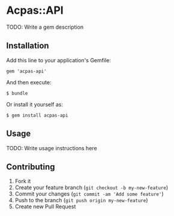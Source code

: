 # Acpas::API

TODO: Write a gem description

## Installation

Add this line to your application's Gemfile:

    gem 'acpas-api'

And then execute:

    $ bundle

Or install it yourself as:

    $ gem install acpas-api

## Usage

TODO: Write usage instructions here

## Contributing

1. Fork it
2. Create your feature branch (`git checkout -b my-new-feature`)
3. Commit your changes (`git commit -am 'Add some feature'`)
4. Push to the branch (`git push origin my-new-feature`)
5. Create new Pull Request
